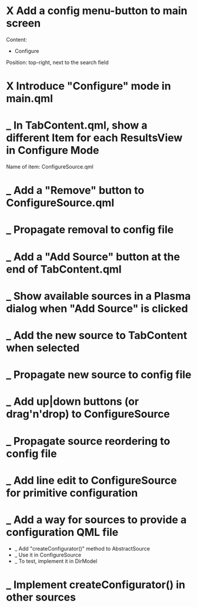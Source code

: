 # X Add a config menu-button to main screen

Content:
- Configure

Position: top-right, next to the search field

# X Introduce "Configure" mode in main.qml

# _ In TabContent.qml, show a different Item for each ResultsView in Configure Mode

Name of item: ConfigureSource.qml

# _ Add a "Remove" button to ConfigureSource.qml

# _ Propagate removal to config file

# _ Add a "Add Source" button at the end of TabContent.qml

# _ Show available sources in a Plasma dialog when "Add Source" is clicked

# _ Add the new source to TabContent when selected

# _ Propagate new source to config file

# _ Add up|down buttons (or drag'n'drop) to ConfigureSource

# _ Propagate source reordering to config file

# _ Add line edit to ConfigureSource for primitive configuration

# _ Add a way for sources to provide a configuration QML file

- _ Add "createConfigurator()" method to AbstractSource
- _ Use it in ConfigureSource
- _ To test, implement it in DirModel

# _ Implement createConfigurator() in other sources
